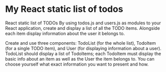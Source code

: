 # My React static list of todos

React static list of TODOs
By using todos.js and users.js as modules to your React application, create and display a list of all the TODO items. Alongside each item display information about the user it belongs to.

Create and use three components: TodoList (for the whole list), TodoItem (for a single TODO item), and User (for displaying information about a user). TodoList should display a list of TodoItems; each TodoItem must display the basic info about an item as well as the User the item belongs to. You can choose yourself what exact information you want to present and how.
